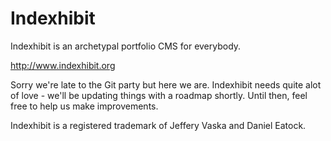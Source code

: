 # Indexhibit

Indexhibit is an archetypal portfolio CMS for everybody.

http://www.indexhibit.org

Sorry we're late to the Git party but here we are. Indexhibit needs quite alot of love - we'll be updating things with a roadmap shortly. Until then, feel free to help us make improvements.

Indexhibit is a registered trademark of Jeffery Vaska and Daniel Eatock.